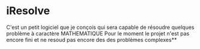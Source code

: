 # iResolve
C'est un petit logiciel que je conçois qui sera capable de résoudre quelques problème à caractère MATHEMATIQUE 
Pour le moment le projet n'est pas encore fini et ne resoud pas encore des  des problèmes complexes**
